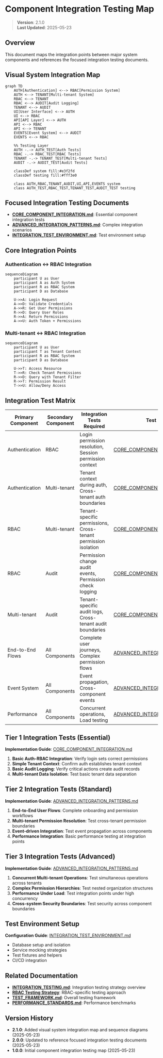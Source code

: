 
# Component Integration Testing Map

> **Version**: 2.1.0  
> **Last Updated**: 2025-05-23

## Overview

This document maps the integration points between major system components and references the focused integration testing documents.

## Visual System Integration Map

```mermaid
graph TD
    AUTH[Authentication] <--> RBAC[Permission System]
    AUTH <--> TENANT[Multi-tenant System]
    RBAC <--> TENANT
    RBAC <--> AUDIT[Audit Logging]
    TENANT <--> AUDIT
    UI[User Interface] <--> AUTH
    UI <--> RBAC
    API[API Layer] <--> AUTH
    API <--> RBAC
    API <--> TENANT
    EVENTS[Event System] <--> AUDIT
    EVENTS <--> RBAC
    
    %% Testing Layer
    AUTH -.-> AUTH_TEST[Auth Tests]
    RBAC -.-> RBAC_TEST[RBAC Tests]
    TENANT -.-> TENANT_TEST[Multi-tenant Tests]
    AUDIT -.-> AUDIT_TEST[Audit Tests]
    
    classDef system fill:#e3f2fd
    classDef testing fill:#fff3e0
    
    class AUTH,RBAC,TENANT,AUDIT,UI,API,EVENTS system
    class AUTH_TEST,RBAC_TEST,TENANT_TEST,AUDIT_TEST testing
```

## Focused Integration Testing Documents

- **[CORE_COMPONENT_INTEGRATION.md](docs/testing/CORE_COMPONENT_INTEGRATION.md)**: Essential component integration tests
- **[ADVANCED_INTEGRATION_PATTERNS.md](docs/testing/ADVANCED_INTEGRATION_PATTERNS.md)**: Complex integration scenarios
- **[INTEGRATION_TEST_ENVIRONMENT.md](docs/testing/INTEGRATION_TEST_ENVIRONMENT.md)**: Test environment setup

## Core Integration Points

### Authentication ↔ RBAC Integration
```mermaid
sequenceDiagram
    participant U as User
    participant A as Auth System
    participant R as RBAC System
    participant D as Database
    
    U->>A: Login Request
    A->>D: Validate Credentials
    A->>R: Get User Permissions
    R->>D: Query User Roles
    R->>A: Return Permissions
    A->>U: Auth Token + Permissions
```

### Multi-tenant ↔ RBAC Integration
```mermaid
sequenceDiagram
    participant U as User
    participant T as Tenant Context
    participant R as RBAC System
    participant D as Database
    
    U->>T: Access Resource
    T->>R: Check Tenant Permissions
    R->>D: Query with Tenant Filter
    R->>T: Permission Result
    T->>U: Allow/Deny Access
```

## Integration Test Matrix

| Primary Component | Secondary Component | Integration Tests Required | Test Location |
|-------------------|---------------------|----------------------------|---------------|
| Authentication    | RBAC                | Login permission resolution, Session permission context | [CORE_COMPONENT_INTEGRATION.md](docs/testing/CORE_COMPONENT_INTEGRATION.md) |
| Authentication    | Multi-tenant        | Tenant context during auth, Cross-tenant auth boundaries | [CORE_COMPONENT_INTEGRATION.md](docs/testing/CORE_COMPONENT_INTEGRATION.md) |
| RBAC              | Multi-tenant        | Tenant-specific permissions, Cross-tenant permission isolation | [CORE_COMPONENT_INTEGRATION.md](docs/testing/CORE_COMPONENT_INTEGRATION.md) |
| RBAC              | Audit               | Permission change audit events, Permission check logging | [CORE_COMPONENT_INTEGRATION.md](docs/testing/CORE_COMPONENT_INTEGRATION.md) |
| Multi-tenant      | Audit               | Tenant-specific audit logs, Cross-tenant audit boundaries | [CORE_COMPONENT_INTEGRATION.md](docs/testing/CORE_COMPONENT_INTEGRATION.md) |
| End-to-End Flows  | All Components      | Complete user journeys, Complex permission flows | [ADVANCED_INTEGRATION_PATTERNS.md](docs/testing/ADVANCED_INTEGRATION_PATTERNS.md) |
| Event System      | All Components      | Event propagation, Cross-component events | [ADVANCED_INTEGRATION_PATTERNS.md](docs/testing/ADVANCED_INTEGRATION_PATTERNS.md) |
| Performance       | All Components      | Concurrent operations, Load testing | [ADVANCED_INTEGRATION_PATTERNS.md](docs/testing/ADVANCED_INTEGRATION_PATTERNS.md) |

## Tier 1 Integration Tests (Essential)

**Implementation Guide**: [CORE_COMPONENT_INTEGRATION.md](docs/testing/CORE_COMPONENT_INTEGRATION.md)

1. **Basic Auth-RBAC Integration**: Verify login sets correct permissions
2. **Simple Tenant Context**: Confirm auth establishes tenant context
3. **Basic Audit Logging**: Verify critical actions create audit records
4. **Multi-tenant Data Isolation**: Test basic tenant data separation

## Tier 2 Integration Tests (Standard)

**Implementation Guide**: [ADVANCED_INTEGRATION_PATTERNS.md](docs/testing/ADVANCED_INTEGRATION_PATTERNS.md)

1. **End-to-End User Flows**: Complete onboarding and permission workflows
2. **Multi-tenant Permission Resolution**: Test cross-tenant permission boundaries
3. **Event-driven Integration**: Test event propagation across components
4. **Performance Integration**: Basic performance testing at integration points

## Tier 3 Integration Tests (Advanced)

**Implementation Guide**: [ADVANCED_INTEGRATION_PATTERNS.md](docs/testing/ADVANCED_INTEGRATION_PATTERNS.md)

1. **Concurrent Multi-tenant Operations**: Test simultaneous operations across tenants
2. **Complex Permission Hierarchies**: Test nested organization structures
3. **Performance Under Load**: Test integration points under high concurrency
4. **Cross-system Security Boundaries**: Test security across component boundaries

## Test Environment Setup

**Configuration Guide**: [INTEGRATION_TEST_ENVIRONMENT.md](docs/testing/INTEGRATION_TEST_ENVIRONMENT.md)

- Database setup and isolation
- Service mocking strategies
- Test fixtures and helpers
- CI/CD integration

## Related Documentation

- **[INTEGRATION_TESTING.md](docs/testing/INTEGRATION_TESTING.md)**: Integration testing strategy overview
- **[RBAC Testing Strategy](docs/rbac/TESTING_STRATEGY.md)**: RBAC-specific testing approach
- **[TEST_FRAMEWORK.md](docs/TEST_FRAMEWORK.md)**: Overall testing framework
- **[PERFORMANCE_STANDARDS.md](docs/PERFORMANCE_STANDARDS.md)**: Performance benchmarks

## Version History

- **2.1.0**: Added visual system integration map and sequence diagrams (2025-05-23)
- **2.0.0**: Updated to reference focused integration testing documents (2025-05-23)
- **1.0.0**: Initial component integration testing map (2025-05-23)
